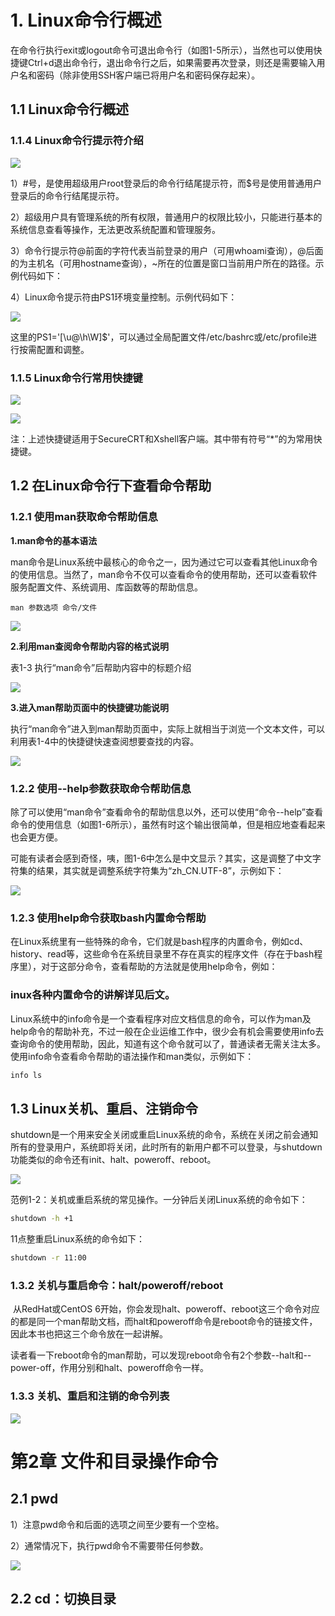# 1. Linux命令行概述

​	在命令行执行exit或logout命令可退出命令行（如图1-5所示），当然也可以使用快捷键Ctrl+d退出命令行，退出命令行之后，如果需要再次登录，则还是需要输入用户名和密码（除非使用SSH客户端已将用户名和密码保存起来）。

## 1.1 Linux命令行概述

### 1.1.4 Linux命令行提示符介绍

![](https://pic.imgdb.cn/item/6272479709475431291d3d14.jpg)

1）#号，是使用超级用户root登录后的命令行结尾提示符，而$号是使用普通用户登录后的命令行结尾提示符。

2）超级用户具有管理系统的所有权限，普通用户的权限比较小，只能进行基本的系统信息查看等操作，无法更改系统配置和管理服务。

3）命令行提示符@前面的字符代表当前登录的用户（可用whoami查询），@后面的为主机名（可用hostname查询），~所在的位置是窗口当前用户所在的路径。示例代码如下：

4）Linux命令提示符由PS1环境变量控制。示例代码如下：

![](https://pic.imgdb.cn/item/627247ca09475431291db80a.jpg)	

​	这里的PS1='[\u@\h\W]\$'，可以通过全局配置文件/etc/bashrc或/etc/profile进行按需配置和调整。

### 1.1.5 Linux命令行常用快捷键

![](https://pic.imgdb.cn/item/6272481609475431291e61cb.jpg)

![](https://pic.imgdb.cn/item/6272482109475431291e7e7f.jpg)

​	注：上述快捷键适用于SecureCRT和Xshell客户端。其中带有符号“*”的为常用快捷键。

## 1.2 在Linux命令行下查看命令帮助

### 1.2.1 使用man获取命令帮助信息

**1.man命令的基本语法**

man命令是Linux系统中最核心的命令之一，因为通过它可以查看其他Linux命令的使用信息。当然了，man命令不仅可以查看命令的使用帮助，还可以查看软件服务配置文件、系统调用、库函数等的帮助信息。

```
man 参数选项 命令/文件
```

![](https://pic.imgdb.cn/item/627248b009475431291fe8c4.jpg)

**2.利用man查阅命令帮助内容的格式说明**

表1-3 执行“man命令”后帮助内容中的标题介绍

![](https://pic.imgdb.cn/item/627248cc09475431292022fd.jpg)

**3.进入man帮助页面中的快捷键功能说明**

​	执行“man命令”进入到man帮助页面中，实际上就相当于浏览一个文本文件，可以利用表1-4中的快捷键快速查阅想要查找的内容。

![](https://pic.imgdb.cn/item/627248f80947543129208b0f.jpg)

### 1.2.2 使用--help参数获取命令帮助信息

​	除了可以使用“man命令”查看命令的帮助信息以外，还可以使用“命令--help”查看命令的使用信息（如图1-6所示），虽然有时这个输出很简单，但是相应地查看起来也会更方便。

​	可能有读者会感到奇怪，咦，图1-6中怎么是中文显示？其实，这是调整了中文字符集的结果，其实就是调整系统字符集为“zh_CN.UTF-8”，示例如下：

![](https://pic.imgdb.cn/item/6272492c0947543129210461.jpg)

### 1.2.3 使用help命令获取bash内置命令帮助

​	在Linux系统里有一些特殊的命令，它们就是bash程序的内置命令，例如cd、history、read等，这些命令在系统目录里不存在真实的程序文件（存在于bash程序里），对于这部分命令，查看帮助的方法就是使用help命令，例如：

### inux各种内置命令的讲解详见后文。

​	Linux系统中的info命令是一个查看程序对应文档信息的命令，可以作为man及help命令的帮助补充，不过一般在企业运维工作中，很少会有机会需要使用info去查询命令的使用帮助，因此，知道有这个命令就可以了，普通读者无需关注太多。使用info命令查看命令帮助的语法操作和man类似，示例如下：

```sh
info ls
```

## 1.3 Linux关机、重启、注销命令

shutdown是一个用来安全关闭或重启Linux系统的命令，系统在关闭之前会通知所有的登录用户，系统即将关闭，此时所有的新用户都不可以登录，与shutdown功能类似的命令还有init、halt、poweroff、reboot。

![](https://pic.imgdb.cn/item/62724983094754312921d3a4.jpg)

范例1-2：关机或重启系统的常见操作。一分钟后关闭Linux系统的命令如下：

```sh
shutdown -h +1
```

11点整重启Linux系统的命令如下：

```sh
shutdown -r 11:00
```

### 1.3.2 关机与重启命令：halt/poweroff/reboot

​	从RedHat或CentOS 6开始，你会发现halt、poweroff、reboot这三个命令对应的都是同一个man帮助文档，而halt和poweroff命令是reboot命令的链接文件，因此本书也把这三个命令放在一起讲解。

​	读者看一下reboot命令的man帮助，可以发现reboot命令有2个参数--halt和--power-off，作用分别和halt、poweroff命令一样。

### 1.3.3 关机、重启和注销的命令列表

![](https://pic.imgdb.cn/item/62724a20094754312923460c.jpg)

# 第2章 文件和目录操作命令

## 2.1 pwd

1）注意pwd命令和后面的选项之间至少要有一个空格。

2）通常情况下，执行pwd命令不需要带任何参数。

![](https://pic.imgdb.cn/item/62724a56094754312923bc94.jpg)

## 2.2 cd：切换目录